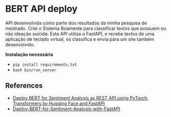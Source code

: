 # BERT API deploy

API desenvolvida como parte dos resultados da minha pesquisa de mestrado. 
Criei o Sistema Boamente para classificar textos que possuem ou não ideação suicida.
Esta API utiliza o FastAPI, e recebe textos de uma aplicação de teclado virtual, os classifica e envia para um site também desenvolvido.


**Instalação necessária**

* `pip install requirements.txt`
* `bash bin/run_server`


## References

* [Deploy BERT for Sentiment Analysis as REST API using PyTorch, Transformers by Hugging Face and FastAPI](https://curiousily.com/posts/deploy-bert-for-sentiment-analysis-as-rest-api-using-pytorch-transformers-by-hugging-face-and-fastapi/)
* [Deploy-BERT-for-Sentiment-Analysis-with-FastAPI](https://github.com/curiousily/Deploy-BERT-for-Sentiment-Analysis-with-FastAPI)
